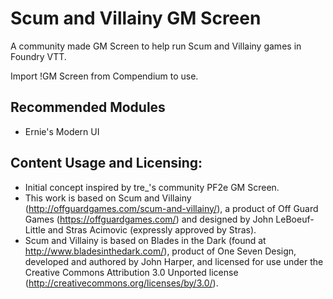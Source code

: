 # Scum and Villainy GM Screen
A community made GM Screen to help run Scum and Villainy games in Foundry VTT.

Import !GM Screen from Compendium to use.


## Recommended Modules
- Ernie's Modern UI


## Content Usage and Licensing:
- Initial concept inspired by tre_'s community PF2e GM Screen.
- This work is based on Scum and Villainy (http://offguardgames.com/scum-and-villainy/), a product of Off Guard Games (https://offguardgames.com/) and designed by John LeBoeuf-Little and Stras Acimovic (expressly approved by Stras).
- Scum and Villainy is based on Blades in the Dark (found at http://www.bladesinthedark.com/), product of One Seven Design, developed and authored by John Harper, and licensed for use under the Creative Commons Attribution 3.0 Unported license (http://creativecommons.org/licenses/by/3.0/).